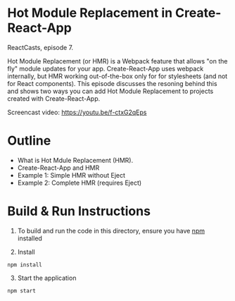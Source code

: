 # Hot Module Replacement in Create-React-App

ReactCasts, episode 7.

Hot Module Replacement (or HMR) is a Webpack feature that allows "on the fly" module updates for your app.
Create-React-App uses webpack internally, but HMR working out-of-the-box only for for stylesheets (and not for React components). This episode discusses the resoning behind this and shows two ways you can add Hot Module Replacement to projects created with Create-React-App.

Screencast video:
https://youtu.be/f-ctxG2qEps

# Outline

- What is Hot Mdule Replacement (HMR).
- Create-React-App and HMR
- Example 1: Simple HMR without Eject
- Example 2: Complete HMR (requires Eject)


# Build & Run Instructions

1. To build and run the code in this directory, ensure you have [npm](https://www.npmjs.com) installed

2. Install
```
npm install
```

3. Start the application
```
npm start
```
